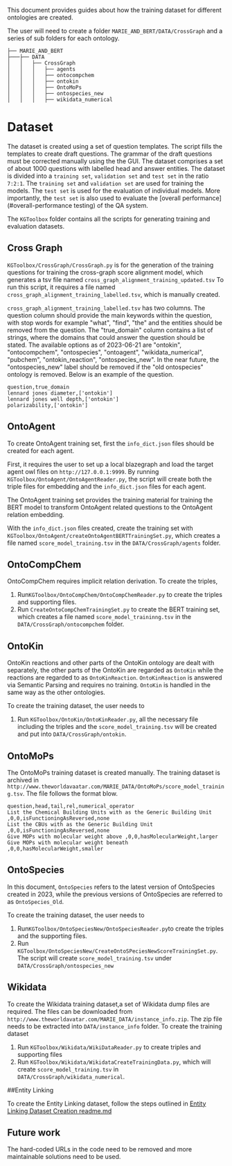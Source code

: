 This document provides guides about how the training dataset for different ontologies are created. 

The user will need to create a folder `MARIE_AND_BERT/DATA/CrossGraph` and a series of sub folders for each ontology.
```
├── MARIE_AND_BERT
├───├── DATA
│   │   ├── CrossGraph
│   │   │   ├── agents
│   │   │   ├── ontocompchem
│   │   │   ├── ontokin
│   │   │   ├── OntoMoPs
│   │   │   ├── ontospecies_new
│   │   │   ├── wikidata_numerical
```
# Dataset
The dataset is created using a set of question templates. The script fills the templates to create draft questions. The grammar of the draft questions must be corrected manually using the the GUI. The dataset comprises a set of about 1000 questions with labelled head and answer entities. The dataset is divided into a ``training set``, ``validation set`` and ``test set`` in the ratio `7:2:1`.
The ``training set`` and `validation set` are used for training the models. The ``test set``
is used for the evaluation of individual models. More importantly, the ``test set`` is also used to evaluate
the [overall performance](#overall-performance testing)
of the QA system.

The `KGToolbox` folder contains all the scripts for generating training and evaluation datasets.

## Cross Graph 

`KGToolbox/CrossGraph/CrossGraph.py` is for the generation of the training questions for training 
the cross-graph score alignment model, which generates a tsv file named `cross_graph_alignment_training_updated.tsv`
To run this script, it requires a file named `cross_graph_alignment_training_labelled.tsv`, which is manually created. 

`cross_graph_alignment_training_labelled.tsv` has two columns. The question column should provide the main 
keywords within the question, with stop words for example "what", "find", "the" and the entities 
should be removed from the question. The "true_domain" column contains a list of strings, where the 
domains that could answer the question should be stated. The available options as of 2023-06-21 are 
"ontokin", "ontocompchem", "ontospecies", "ontoagent", "wikidata_numerical", "pubchem", "ontokin_reaction",
"ontospecies_new". In the near future, the "ontospecies_new" label should be removed if the "old ontospecies"
ontology is removed.  Below is an example of the question. 

```
question,true_domain
lennard jones diameter,['ontokin']
lennard jones well depth,['ontokin']
polarizability,['ontokin']
```
 
## OntoAgent 
To create OntoAgent training set, first the `info_dict.json` files should be created for each agent.

First, it requires the user to set up a local blazegraph and load the target agent owl files on 
`http://127.0.0.1:9999`. By running `KGToolbox/OntoAgent/OntoAgentReader.py`, the script will create both 
the triple files for embedding and the `info_dict.json` files for each agent. 

The OntoAgent training set provides the training material for training the BERT model to transform OntoAgent 
related questions to the OntoAgent relation embedding. 

With the `info_dict.json` files created, create the 
training set with `KGToolbox/OntoAgent/createOntoAgentBERTTrainingSet.py`, which creates a file named 
`score_model_training.tsv` in the `DATA/CrossGraph/agents` folder. 

## OntoCompChem 

OntoCompChem requires implicit relation derivation. To create the triples, 
1. Run`KGToolbox/OntoCompChem/OntoCompChemReader.py` to create the triples and supporting files. 
2. Run `CreateOntoCompChemTrainingSet.py` to create the BERT training set, 
which creates a file named `score_model_traininng.tsv` in the `DATA/CrossGraph/ontocompchem` folder. 

## OntoKin

OntoKin reactions and other parts of the OntoKin ontology are dealt with separately, the other parts of 
the OntoKin are regarded as `OntoKin` while the reactions are regarded to as `OntoKinReaction`. `OntoKinReaction`
is answered via Semantic Parsing and requires no training. `OntoKin` is handled in the same way 
as the other ontologies. 

To create the training dataset, the user needs to 

1. Run `KGToolbox/OntoKin/OntoKinReader.py`, all the necessary
file including the triples and the `score_model_training.tsv` will be created and put into `DATA/CrossGraph/ontokin`.

## OntoMoPs

The OntoMoPs training dataset is created manually. The training dataset is archived in 
`http://www.theworldavaatar.com/MARIE_DATA/OntoMoPs/score_model_training.tsv`. 
The file follows the format blow. 
```
question,head,tail,rel,numerical_operator
List the Chemical Building Units with as the Generic Building Unit ,0,0,isFunctioningAsReversed,none
List the CBUs with as the Generic Building Unit ,0,0,isFunctioningAsReversed,none
Give MOPs with molecular weight above ,0,0,hasMolecularWeight,larger
Give MOPs with molecular weight beneath ,0,0,hasMolecularWeight,smaller
```

## OntoSpecies 

In this document, `OntoSpecies` refers to the latest version of OntoSpecies created in 2023,
while the previous versions of OntoSpecies are referred to as `OntoSpecies_Old`. 

To create the training dataset, the user needs to

1. Run`KGToolbox/OntoSpeciesNew/OntoSpeciesReader.py`to create the triples and the supporting files. 
2. Run `KGToolbox/OntoSpeciesNew/CreateOntoSPeciesNewScoreTrainingSet.py`. The script will
create `score_model_training.tsv` under `DATA/CrossGraph/ontospecies_new`
 
## Wikidata 

To create the Wikidata training dataset,a set of Wikidata dump files are required. The files 
can be downloaded from `http://www.theworldavatar.com/MARIE_DATA/instance_info.zip`. The zip
file needs to be extracted into `DATA/instance_info` folder. To create the training dataset

1. Run `KGToolbox/Wikidata/WikiDataReader.py` to create triples and supporting files
2. Run `KGToolbox/Wikidata/WikidataCreateTrainingData.py`, which will create `score_model_training.tsv` 
in `DATA/CrossGraph/wikidata_numerical`. 

##Entity Linking

To create the Entity Linking dataset, follow the steps outlined in [Entity Linking Dataset Creation readme.md](./EntityLinking/readme.md)


## Future work
The hard-coded URLs in the code need to be removed and more maintainable solutions need to be used. 
